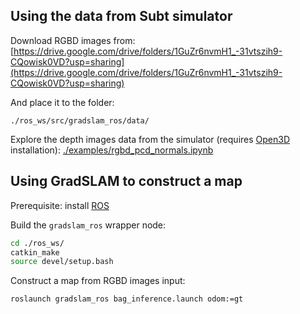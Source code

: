 ## Using the data from Subt simulator

Download RGBD images from:
[https://drive.google.com/drive/folders/1GuZr6nvmH1_-31vtszih9-CQowisk0VD?usp=sharing](https://drive.google.com/drive/folders/1GuZr6nvmH1_-31vtszih9-CQowisk0VD?usp=sharing)

And place it to the folder:
```
./ros_ws/src/gradslam_ros/data/
```

Explore the depth images data from the simulator (requires
[Open3D](https://github.com/isl-org/Open3D)
installation):
[./examples/rgbd_pcd_normals.ipynb](https://github.com/RuslanAgishev/gradslam/blob/devel/examples/rgbd_pcd_normals.ipynb)

## Using GradSLAM to construct a map

Prerequisite: install [ROS](https://www.ros.org/)

Build the `gradslam_ros` wrapper node:
```bash
cd ./ros_ws/
catkin_make
source devel/setup.bash
```

Construct a map from RGBD images input:
```
roslaunch gradslam_ros bag_inference.launch odom:=gt
```
